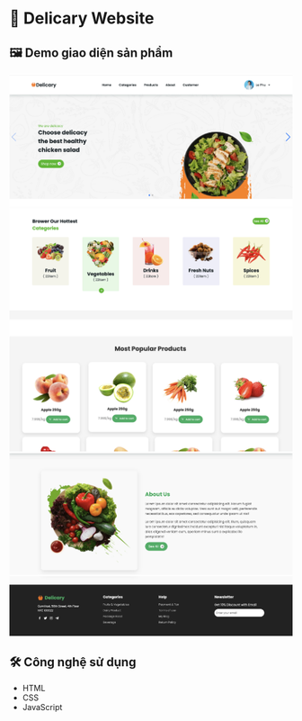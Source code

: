 # 🍎 Delicary Website

## 🖼️ Demo giao diện sản phẩm

![Header](assets/img/Header.png)
![Categories](assets/img/Categories.png)
![Products](assets/img/Products.png)
![About](assets/img/AboutUs.png)
![Footer](assets/img/Footer.png)

## 🛠️ Công nghệ sử dụng
- HTML
- CSS
- JavaScript
